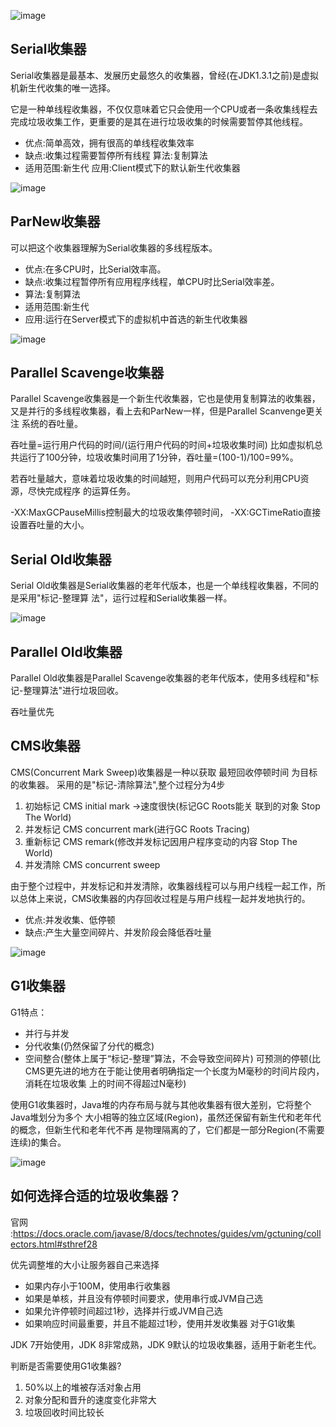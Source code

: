 ![image](http://java-run-blog.oss-cn-zhangjiakou.aliyuncs.com/5b28f360bbd241cd8a26ff674f9f3ccd.png
)

## Serial收集器

Serial收集器是最基本、发展历史最悠久的收集器，曾经(在JDK1.3.1之前)是虚拟机新生代收集的唯一选择。

它是一种单线程收集器，不仅仅意味着它只会使用一个CPU或者一条收集线程去完成垃圾收集工作，更重要的是其在进行垃圾收集的时候需要暂停其他线程。

- 优点:简单高效，拥有很高的单线程收集效率
- 缺点:收集过程需要暂停所有线程 算法:复制算法
- 适用范围:新生代 应用:Client模式下的默认新生代收集器

![image](http://java-run-blog.oss-cn-zhangjiakou.aliyuncs.com/f9f71293d181412aa3189a08ad48ef1e.png
)

## ParNew收集器
可以把这个收集器理解为Serial收集器的多线程版本。

- 优点:在多CPU时，比Serial效率高。
- 缺点:收集过程暂停所有应用程序线程，单CPU时比Serial效率差。 
- 算法:复制算法
- 适用范围:新生代
- 应用:运行在Server模式下的虚拟机中首选的新生代收集器

![image](http://java-run-blog.oss-cn-zhangjiakou.aliyuncs.com/8e861169a2c64b25bd6b022d0f62a5fe.png
)

## Parallel Scavenge收集器

Parallel Scavenge收集器是一个新生代收集器，它也是使用复制算法的收集器，又是并行的多线程收集器，看上去和ParNew一样，但是Parallel Scanvenge更关注 系统的吞吐量。

吞吐量=运行用户代码的时间/(运行用户代码的时间+垃圾收集时间)
比如虚拟机总共运行了100分钟，垃圾收集时间用了1分钟，吞吐量=(100-1)/100=99%。

若吞吐量越大，意味着垃圾收集的时间越短，则用户代码可以充分利用CPU资源，尽快完成程序 的运算任务。

-XX:MaxGCPauseMillis控制最大的垃圾收集停顿时间，
 -XX:GCTimeRatio直接设置吞吐量的大小。

 ## Serial Old收集器

 Serial Old收集器是Serial收集器的老年代版本，也是一个单线程收集器，不同的是采用"标记-整理算 法"，运行过程和Serial收集器一样。

 ![image](http://java-run-blog.oss-cn-zhangjiakou.aliyuncs.com/edafe3b45e1e4d42a6bad9a7d716de74.png
)

## Parallel Old收集器

Parallel Old收集器是Parallel Scavenge收集器的老年代版本，使用多线程和"标记-整理算法"进行垃圾回收。

吞吐量优先

## CMS收集器

CMS(Concurrent Mark Sweep)收集器是一种以获取 最短回收停顿时间 为目标的收集器。
采用的是"标记-清除算法",整个过程分为4步
1. 初始标记 CMS initial mark ->速度很快(标记GC Roots能关 联到的对象 Stop The World)
3. 并发标记 CMS concurrent mark(进行GC Roots Tracing)           
4. 重新标记 CMS remark(修改并发标记因用户程序变动的内容 Stop The World) 		           	
2. 并发清除 CMS concurrent sweep

由于整个过程中，并发标记和并发清除，收集器线程可以与用户线程一起工作，所以总体上来说，CMS收集器的内存回收过程是与用户线程一起并发地执行的。

- 优点:并发收集、低停顿 
- 缺点:产生大量空间碎片、并发阶段会降低吞吐量

![image](http://java-run-blog.oss-cn-zhangjiakou.aliyuncs.com/4ae6ffb0369f41d0a18ba33008b8f2fc.png
)


## G1收集器

G1特点：
- 并行与并发
- 分代收集(仍然保留了分代的概念)
- 空间整合(整体上属于“标记-整理”算法，不会导致空间碎片) 可预测的停顿(比CMS更先进的地方在于能让使用者明确指定一个长度为M毫秒的时间片段内，消耗在垃圾收集 上的时间不得超过N毫秒)

使用G1收集器时，Java堆的内存布局与就与其他收集器有很大差别，它将整个Java堆划分为多个 大小相等的独立区域(Region)，虽然还保留有新生代和老年代的概念，但新生代和老年代不再 是物理隔离的了，它们都是一部分Region(不需要连续)的集合。

![image](http://java-run-blog.oss-cn-zhangjiakou.aliyuncs.com/a5c101afd788485998c7a8ead20adb3f.png
)

## 如何选择合适的垃圾收集器？

官网 :https://docs.oracle.com/javase/8/docs/technotes/guides/vm/gctuning/collectors.html#sthref28

优先调整堆的大小让服务器自己来选择

- 如果内存小于100M，使用串行收集器 
- 如果是单核，并且没有停顿时间要求，使用串行或JVM自己选 
- 如果允许停顿时间超过1秒，选择并行或JVM自己选 
- 如果响应时间最重要，并且不能超过1秒，使用并发收集器 对于G1收集

JDK 7开始使用，JDK 8非常成熟，JDK 9默认的垃圾收集器，适用于新老生代。

判断是否需要使用G1收集器?
1. 50%以上的堆被存活对象占用
2. 对象分配和晋升的速度变化非常大
3. 垃圾回收时间比较长